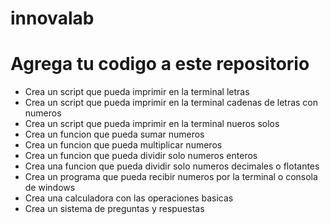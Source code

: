 # innovalab

# Agrega tu codigo a este repositorio
* Crea un script que pueda imprimir en la terminal letras
* Crea un script que pueda imprimir en la terminal cadenas de letras con numeros
* Crea un script que pueda imprimir en la terminal nueros solos
* Crea un funcion que pueda sumar numeros
* Crea un funcion que pueda multiplicar numeros
* Crea un funcion que pueda dividir solo numeros enteros
* Crea una funcion que pueda dividir solo numeros decimales o flotantes
* Crea un programa que pueda recibir numeros por la terminal o consola de windows
* Crea una calculadora con las operaciones basicas
* Crea un sistema de preguntas y respuestas
